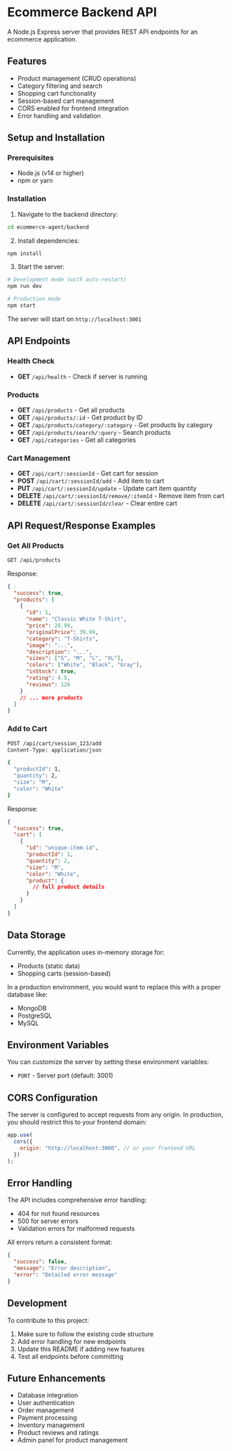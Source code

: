# Ecommerce Backend API

A Node.js Express server that provides REST API endpoints for an ecommerce application.

## Features

- Product management (CRUD operations)
- Category filtering and search
- Shopping cart functionality
- Session-based cart management
- CORS enabled for frontend integration
- Error handling and validation

## Setup and Installation

### Prerequisites

- Node.js (v14 or higher)
- npm or yarn

### Installation

1. Navigate to the backend directory:

```bash
cd ecommerce-agent/backend
```

2. Install dependencies:

```bash
npm install
```

3. Start the server:

```bash
# Development mode (with auto-restart)
npm run dev

# Production mode
npm start
```

The server will start on `http://localhost:3001`

## API Endpoints

### Health Check

- **GET** `/api/health` - Check if server is running

### Products

- **GET** `/api/products` - Get all products
- **GET** `/api/products/:id` - Get product by ID
- **GET** `/api/products/category/:category` - Get products by category
- **GET** `/api/products/search/:query` - Search products
- **GET** `/api/categories` - Get all categories

### Cart Management

- **GET** `/api/cart/:sessionId` - Get cart for session
- **POST** `/api/cart/:sessionId/add` - Add item to cart
- **PUT** `/api/cart/:sessionId/update` - Update cart item quantity
- **DELETE** `/api/cart/:sessionId/remove/:itemId` - Remove item from cart
- **DELETE** `/api/cart/:sessionId/clear` - Clear entire cart

## API Request/Response Examples

### Get All Products

```bash
GET /api/products
```

Response:

```json
{
  "success": true,
  "products": [
    {
      "id": 1,
      "name": "Classic White T-Shirt",
      "price": 29.99,
      "originalPrice": 39.99,
      "category": "T-Shirts",
      "image": "...",
      "description": "...",
      "sizes": ["S", "M", "L", "XL"],
      "colors": ["White", "Black", "Gray"],
      "inStock": true,
      "rating": 4.5,
      "reviews": 128
    }
    // ... more products
  ]
}
```

### Add to Cart

```bash
POST /api/cart/session_123/add
Content-Type: application/json

{
  "productId": 1,
  "quantity": 2,
  "size": "M",
  "color": "White"
}
```

Response:

```json
{
  "success": true,
  "cart": [
    {
      "id": "unique-item-id",
      "productId": 1,
      "quantity": 2,
      "size": "M",
      "color": "White",
      "product": {
        // full product details
      }
    }
  ]
}
```

## Data Storage

Currently, the application uses in-memory storage for:

- Products (static data)
- Shopping carts (session-based)

In a production environment, you would want to replace this with a proper database like:

- MongoDB
- PostgreSQL
- MySQL

## Environment Variables

You can customize the server by setting these environment variables:

- `PORT` - Server port (default: 3001)

## CORS Configuration

The server is configured to accept requests from any origin. In production, you should restrict this to your frontend domain:

```javascript
app.use(
  cors({
    origin: "http://localhost:3000", // or your frontend URL
  })
);
```

## Error Handling

The API includes comprehensive error handling:

- 404 for not found resources
- 500 for server errors
- Validation errors for malformed requests

All errors return a consistent format:

```json
{
  "success": false,
  "message": "Error description",
  "error": "Detailed error message"
}
```

## Development

To contribute to this project:

1. Make sure to follow the existing code structure
2. Add error handling for new endpoints
3. Update this README if adding new features
4. Test all endpoints before committing

## Future Enhancements

- Database integration
- User authentication
- Order management
- Payment processing
- Inventory management
- Product reviews and ratings
- Admin panel for product management
